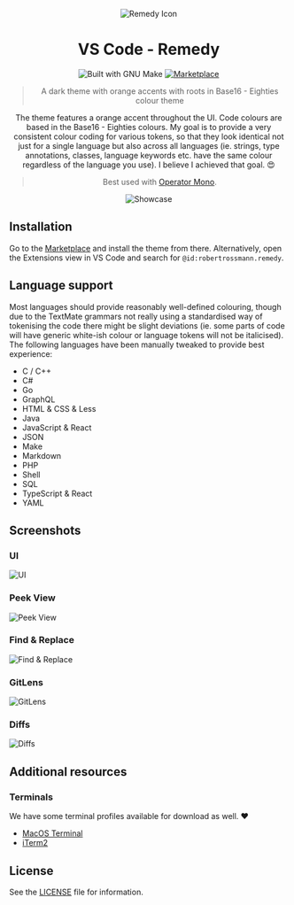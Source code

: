 <div align="center">

![Remedy Icon][remedy-icon]

# VS Code - Remedy

![Built with GNU Make][make-badge]
[![Marketplace][marketplace-badge]][marketplace-link]

> A dark theme with orange accents with roots in Base16 - Eighties colour theme

The theme features a orange accent throughout the UI. Code colours are based in the Base16 -
Eighties colours. My goal is to provide a very consistent colour coding for various tokens, so that
they look identical not just for a single language but also across all languages (ie. strings, type
annotations, classes, language keywords etc. have the same colour regardless of the language you
use). I believe I achieved that goal. 😍

> Best used with [Operator Mono][operator-link].

![Showcase][screen-main]

</div>

## Installation

Go to the [Marketplace][marketplace-link] and install the theme from there. Alternatively, open the Extensions view in
VS Code and search for `@id:robertrossmann.remedy`.

## Language support

Most languages should provide reasonably well-defined colouring, though due to the TextMate grammars
not really using a standardised way of tokenising the code there might be slight deviations (ie.
some parts of code will have generic white-ish colour or language tokens will not be italicised).
The following languages have been manually tweaked to provide best experience:

- C / C++
- C#
- Go
- GraphQL
- HTML & CSS & Less
- Java
- JavaScript & React
- JSON
- Make
- Markdown
- PHP
- Shell
- SQL
- TypeScript & React
- YAML

## Screenshots

### UI

![UI][sceen-gui]

### Peek View

![Peek View][screen-peekview]

### Find & Replace

![Find & Replace][screen-search]

### GitLens

![GitLens][screen-gitlens]

### Diffs

![Diffs][screen-diff]

## Additional resources

### Terminals

We have some terminal profiles available for download as well. ❤️

- [MacOS Terminal](resources/terminal)
- [iTerm2](resources/iTerm2)

## License

See the [LICENSE](LICENSE) file for information.

[make-badge]: https://img.shields.io/badge/Built%20with-GNU%20Make-brightgreen.svg?style=flat-square
[remedy-icon]: https://raw.githubusercontent.com/robertrossmann/vscode-remedy/master/resources/vscode-remedy-icon.png
[marketplace-badge]: https://img.shields.io/badge/Download%20On-Marketplace-brightgreen.svg?style=flat-square
[marketplace-link]: https://marketplace.visualstudio.com/items?itemName=robertrossmann.remedy
[operator-link]: https://www.typography.com/fonts/operator/styles/operatormono
[screen-main]: https://user-images.githubusercontent.com/3058150/73192537-758f1f80-4129-11ea-82b6-730062082ebc.png
[sceen-gui]: https://raw.githubusercontent.com/robertrossmann/vscode-remedy/master/resources/screenshots/gui.png
[screen-peekview]: https://raw.githubusercontent.com/robertrossmann/vscode-remedy/master/resources/screenshots/peekview.png
[screen-search]: https://raw.githubusercontent.com/robertrossmann/vscode-remedy/master/resources/screenshots/search.png
[screen-gitlens]: https://raw.githubusercontent.com/robertrossmann/vscode-remedy/master/resources/screenshots/gitlens.png
[screen-diff]: https://raw.githubusercontent.com/robertrossmann/vscode-remedy/master/resources/screenshots/diff.png
